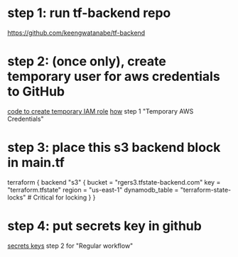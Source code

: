 # step 1: run tf-backend repo
https://github.com/keengwatanabe/tf-backend

# step 2: (once only), create temporary user for aws credentials to GitHub
[code to create temporary IAM role](bootstrap-tf.md)
[how](accesskeys.md) step 1 "Temporary AWS Credentials"

# step 3: place this s3 backend block in main.tf
terraform {
  backend "s3" {
    bucket = "rgers3.tfstate-backend.com"
    key = "terraform.tfstate"
    region = "us-east-1"
    dynamodb_table = "terraform-state-locks"  # Critical for locking
  }
}

# step 4: put secrets key in github
[secrets keys](accesskeys.md) step 2 for "Regular workflow"

